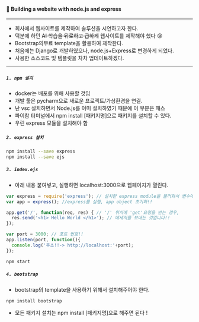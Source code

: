 #### 👀 Building a website with node.js and express
---
- 회사에서 웹사이트를 제작하여 솔루션을 시연하고자 한다.
- 덕분에 하던 ~~AI 학습을 뒤로하고 급하게~~ 웹사이트를 제작해야 했다 😢
- Bootstrap의무료 template을 활용하여 제작한다.
- 처음에는 Django로 개발하였으나, node.js+Express로 변경하게 되었다.
- 사용한 소스코드 및 템플릿을 차차 업데이트하겠다.

---

##### `1. npm 설치`

- docker는 배포를 위해 사용할 것임
- 개발 툴은 pycharm으로 새로운 프로젝트/가상환경을 연결.
- 난 vsc 설치하면서 Node.js를 이미 설치하였기 때문에 이 부분은 패스
- 파이참 터미널에서 npm install [패키지명]으로 패키지를 설치할 수 있다.
- 우린 express 모듈을 설치해야 함

##### `2. express 설치`

``` bash
npm install --save express 
npm install --save ejs 
```

##### `3. index.ejs`

- 아래 내용 붙여넣고, 실행하면 localhost:3000으로 웹페이지가 열린다.

``` javascript
var express = require('express'); // 설치한 express module을 불러와서 변수에 담기!!
var app = express(); //express를 실행, app object 초기화!!

app.get('/', function(req, res) { // '/' 위치에 'get'요청을 받는 경우,
  res.send('<h1> Hello World </h1>'); // 메세지를 보내는 것입니다!!
});

var port = 3000; // 포트 번호!!
app.listen(port, function(){ 
  console.log('주소!!-> http://localhost:'+port); 
});
```

``` bash
npm start
```



##### `4. bootstrap`

- bootstrap의 template을 사용하기 위해서 설치해주어야 한다.

```bash
npm install bootstrap
```

- 모든 패키지 설치는 npm install [패키지명]으로 해주면 된다 !
